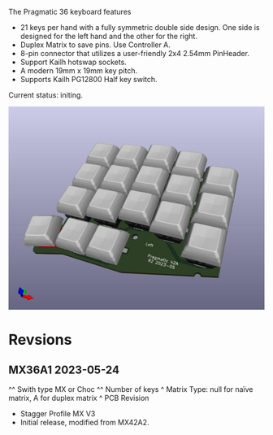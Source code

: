 The Pragmatic 36 keyboard features

- 21 keys per hand with a fully symmetric double side design. One side is designed for the left hand and the other for the right.
- Duplex Matrix to save pins. Use Controller A.
-  8-pin connector that utilizes a user-friendly 2x4 2.54mm PinHeader.
- Support Kailh hotswap sockets.
- A modern 19mm x 19mm key pitch.
- Supports Kailh PG12800 Half key switch.

Current status: initing.

![PCB](pcb.jpg)

# Revsions
## MX36A1 2023-05-24 
   ^^ Swith type MX or Choc
     ^^ Number of keys
       ^ Matrix Type: null for naïve matrix, A for duplex matrix
        ^ PCB Revision
- Stagger Profile MX V3
- Initial release, modified from MX42A2.